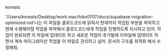 koreats

'/Users/koreats/Desktop/work.mac/hiko0707/docs/supabase-migration-optimized.md'나는 이 파일을 클로드코드에 읽혀서 현재까지 작업된 부분을 파악하고 현재 수행해야할 작업을 파악해서 클로드코드에게 작업을 진행하도록 지시하고 있어. 작업이 완료되면 이 파일에 업데이트 하고 새로운 작업이 추가될때 이파일에 업데이트 하면서 계속 마이그레이션 작업을 이 파일로 관리하고 싶어. 문서의 구조를 최적화 해서 수정해줘. 
